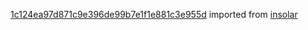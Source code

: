 [1c124ea97d871c9e396de99b7e1f1e881c3e955d](https://github.com/insolar/insolar/commit/1c124ea97d871c9e396de99b7e1f1e881c3e955d) imported from [insolar](https://github.com/insolar/insolar)
